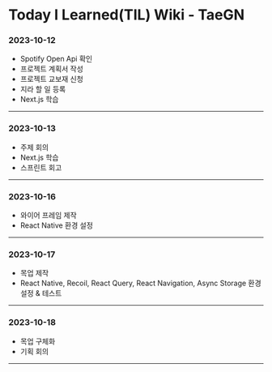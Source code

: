 # Today I Learned(TIL) Wiki - TaeGN

### 2023-10-12

- Spotify Open Api 확인
- 프로젝트 계획서 작성
- 프로젝트 교보재 신청
- 지라 할 일 등록
- Next.js 학습

---

### 2023-10-13

- 주제 회의
- Next.js 학습
- 스프린트 회고

---

### 2023-10-16

- 와이어 프레임 제작
- React Native 환경 설정

---

### 2023-10-17

- 목업 제작
- React Native, Recoil, React Query, React Navigation, Async Storage 환경 설정 & 테스트

---

### 2023-10-18

- 목업 구체화
- 기획 회의

---
